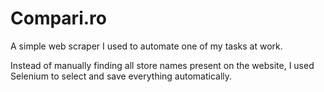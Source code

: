 # Compari.ro

A simple web scraper I used to automate one of my tasks at work.

Instead of manually finding all store names present on the website, I used Selenium to select and save everything automatically. 

